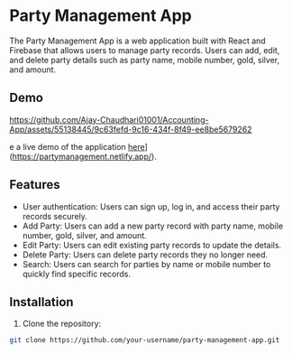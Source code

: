 # Party Management App

The Party Management App is a web application built with React and Firebase that allows users to manage party records. Users can add, edit, and delete party details such as party name, mobile number, gold, silver, and amount.

## Demo
https://github.com/Ajay-Chaudhari01001/Accounting-App/assets/55138445/9c63fefd-9c16-434f-8f49-ee8be5679262

e a live demo of the application [here](link-to-your-demo)](https://partymanagement.netlify.app/).

## Features

- User authentication: Users can sign up, log in, and access their party records securely.
- Add Party: Users can add a new party record with party name, mobile number, gold, silver, and amount.
- Edit Party: Users can edit existing party records to update the details.
- Delete Party: Users can delete party records they no longer need.
- Search: Users can search for parties by name or mobile number to quickly find specific records.

## Installation

1. Clone the repository:

```bash
git clone https://github.com/your-username/party-management-app.git
